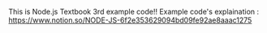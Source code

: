 This is Node.js Textbook 3rd example code!!
Example code's explaination : https://www.notion.so/NODE-JS-6f2e353629094bd09fe92ae8aaac1275

